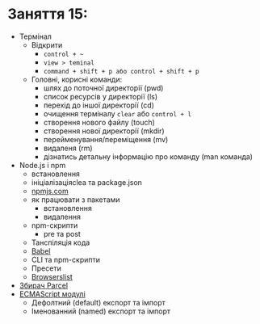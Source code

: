 # Заняття 15:

- Термінал
  - Відкрити
    - `control + ~`
    - `view > teminal`
    - `command + shift + p або control + shift + p`
  - Головні, корисні команди:
    - шлях до поточної директорії (pwd)
    - список ресурсів у директорії (ls)
    - перехід до іншої директорії (cd)
    - очищення терміналу `clear` або `control + l`
    - створення нового файлу (touch)
    - створення нової директорії (mkdir)
    - перейменування/переміщення (mv)
    - видаленя (rm)
    - дізнатись детальну інформацію про команду (man команда)
- Node.js і npm
  - встановлення
  - ініціалізаціяclea та package.json
  - [npmjs.com](https://www.npmjs.com/)
  - як працювати з пакетами
    - встановлення
    - видалення
  - npm-скрипти
    - pre та post
  - Танспіляція кода
  - [Babel](https://babeljs.io/)
  - CLI та npm-скрипти
  - Пресети
  - [Browserslist](https://github.com/browserslist/browserslist)
- [Збирач Parcel](https://parceljs.org/)
- [ECMAScript модулі](https://exploringjs.com/es6/ch_modules.html)
  - Дефолтний (default) експорт та імпорт
  - Іменованний (named) експорт та імпорт
